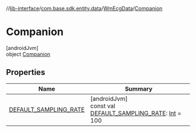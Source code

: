 //[lib-interface](../../../../index.md)/[com.base.sdk.entity.data](../../index.md)/[WmEcgData](../index.md)/[Companion](index.md)

# Companion

[androidJvm]\
object [Companion](index.md)

## Properties

| Name | Summary |
|---|---|
| [DEFAULT_SAMPLING_RATE](-d-e-f-a-u-l-t_-s-a-m-p-l-i-n-g_-r-a-t-e.md) | [androidJvm]<br>const val [DEFAULT_SAMPLING_RATE](-d-e-f-a-u-l-t_-s-a-m-p-l-i-n-g_-r-a-t-e.md): [Int](https://kotlinlang.org/api/latest/jvm/stdlib/kotlin/-int/index.html) = 100 |
